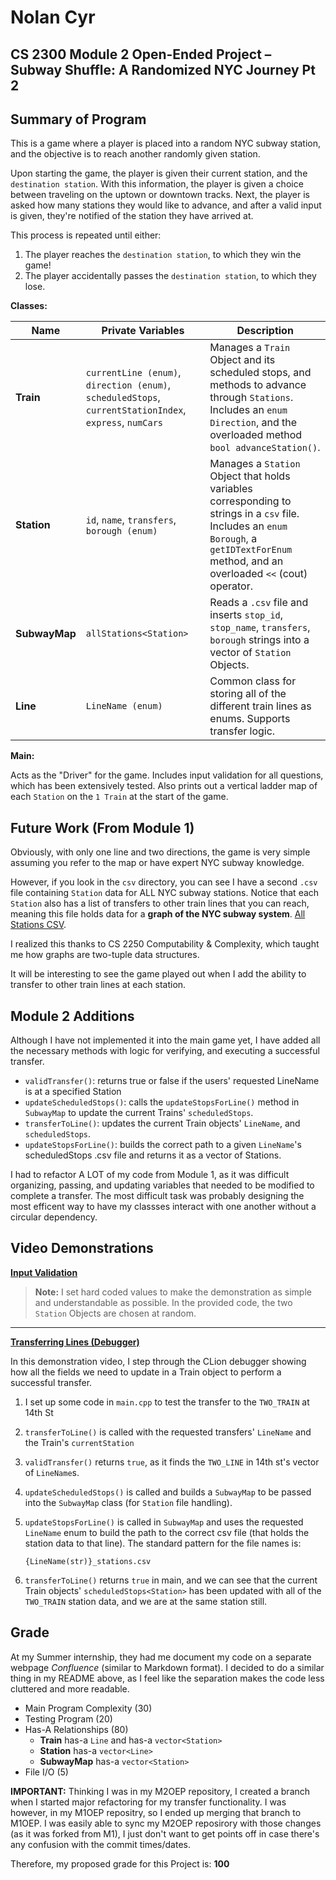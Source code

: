 # Nolan Cyr
## CS 2300 Module 2 Open-Ended Project – Subway Shuffle: A Randomized NYC Journey Pt 2

## Summary of Program
This is a game where a player is placed into a random NYC subway station,
and the objective is to reach another randomly given station.

Upon starting the game, the player is given their current station, and the `destination station`.
With this information, the player is given a choice between traveling on the uptown or downtown tracks.
Next, the player is asked how many stations they would like to advance,
and after a valid input is given, they're notified of the station they have arrived at.

This process is repeated until either:
1. The player reaches the `destination station`, to which they win the game!
2. The player accidentally passes the `destination station`, to which they lose.

**Classes:**

| Name          | Private Variables                                                                                       | Description                                                                                                                                                                              |
|---------------|---------------------------------------------------------------------------------------------------------|------------------------------------------------------------------------------------------------------------------------------------------------------------------------------------------|
| **Train**     | `currentLine (enum)`, `direction (enum)`, `scheduledStops`, `currentStationIndex`, `express`, `numCars` | Manages a `Train` Object and its scheduled stops, and methods to advance through `Stations`. Includes an `enum Direction`, and the overloaded method `bool advanceStation()`.            |
| **Station**   | `id`, `name`, `transfers`, `borough (enum)`                                                             | Manages a `Station` Object that holds variables corresponding to strings in a `csv` file. Includes an `enum Borough`, a `getIDTextForEnum` method, and an overloaded `<<` (cout) operator. |
| **SubwayMap** | `allStations<Station>`                                                                                  | Reads a `.csv` file and inserts `stop_id`, `stop_name`, `transfers`, `borough` strings into a vector of `Station` Objects.                                                               |
| **Line**      | `LineName (enum)`                                                                                       | Common class for storing all of the different train lines as enums. Supports transfer logic.                                                                                             |

**Main:**

Acts as the "Driver" for the game.
Includes input validation for all questions, which has been extensively tested.
Also prints out a vertical ladder map of each `Station` on the `1 Train` at the start of the game.

## Future Work (From Module 1) ##

Obviously, with only one line and two directions,
the game is very simple assuming you refer to the map or have expert NYC subway knowledge. 

However, if you look in the `csv` directory,
you can see I have a second `.csv` file containing `Station` data for ALL NYC subway stations.
Notice that each `Station` also has a list of transfers to other train lines that you can reach,
meaning this file holds data for a **graph of the NYC subway system**. [All Stations CSV](./csv/all_stations.csv).

I realized this thanks to CS 2250 Computability & Complexity, which taught me how graphs are two-tuple data structures.

It will be interesting to see the game played out when I add the ability to transfer to other train lines at each station.

## Module 2 Additions ##

Although I have not implemented it into the main game yet,
I have added all the necessary methods with logic for verifying, and executing a successful transfer.

- `validTransfer()`: returns true or false if the users' requested LineName is at a specified Station
- `updateScheduledStops()`: calls the `updateStopsForLine()` method in `SubwayMap` to update the current Trains' `scheduledStops`.
- `transferToLine()`: updates the current Train objects' `LineName`, and `scheduledStops`.
- `updateStopsForLine()`: builds the correct path to a given `LineName`'s scheduledStops .csv file and returns it as a vector of Stations.

I had to refactor A LOT of my code from Module 1, as it was difficult organizing, passing, and updating variables that needed to be modified to complete a transfer. The most difficult task was probably designing the most efficent way to have my classses interact with one another without a circular dependency.

## Video Demonstrations ##

**[Input Validation](https://www.youtube.com/watch?v=8oJfOjqpsMM)**
> **Note:** I set hard coded values to make the demonstration as simple and understandable as possible. In the provided code, the two `Station` Objects are chosen at random.

****

**[Transferring Lines (Debugger)](https://www.youtube.com/watch?v=O2yxH51k6xI)**

In this demonstration video,
I step through the CLion debugger
showing how all the fields we need to update in a Train object to perform a successful transfer.
1. I set up some code in `main.cpp` to test the transfer to the `TWO_TRAIN` at 14th St
2. `transferToLine()` is called with the requested transfers' `LineName` and the Train's `currentStation`
3. `validTransfer()` returns `true`, as it finds the `TWO_LINE` in 14th st's vector of `LineName`s.
4. `updateScheduledStops()` is called and builds a `SubwayMap` to be passed into the `SubwayMap` class (for `Station` file handling).
5. `updateStopsForLine()` is called in `SubwayMap` and uses the requested `LineName` enum to build the path to the correct csv file (that holds the station data to that line). The standard pattern for the file names is: 

    `{LineName(str)}_stations.csv`

6. `transferToLine()` returns `true` in main, and we can see that the current Train objects' `scheduledStops<Station>` has been updated with all of the `TWO_TRAIN` station data, and we are at the same station still.


## Grade ##

At my Summer internship, they had me document my code on a separate webpage _Confluence_ (similar to Markdown format).
I decided to do a similar thing in my README above, as I feel like the separation makes the code less cluttered and more readable.
- Main Program Complexity (30)
- Testing Program (20)
- Has-A Relationships (80)
  - **Train** has-a `Line` and has-a `vector<Station>`
  - **Station** has-a `vector<Line>`
  - **SubwayMap** has-a `vector<Station>`
- File I/O (5)

**IMPORTANT:** Thinking I was in my M2OEP repository, I created a branch when I started major refactoring for my transfer functionality. 
I was however, in my M1OEP repositry, so I ended up merging that branch to M1OEP.
I was easily able to sync my M2OEP reposirory with those changes (as it was forked from M1),
I just don't want to get points off in case there's any confusion with the commit times/dates.

Therefore, my proposed grade for this Project is: **100**
